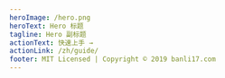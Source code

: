 ```yaml
---
heroImage: /hero.png
heroText: Hero 标题
tagline: Hero 副标题
actionText: 快速上手 →
actionLink: /zh/guide/
footer: MIT Licensed | Copyright © 2019 banli17.com
---
```

